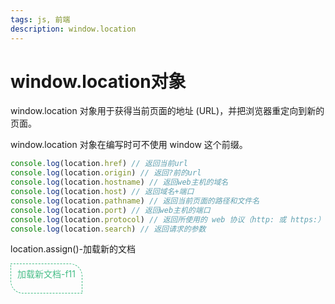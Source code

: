 ```yaml
---
tags: js, 前端
description: window.location
---
```


# window.location对象

window.location 对象用于获得当前页面的地址 (URL)，并把浏览器重定向到新的页面。

window.location 对象在编写时可不使用 window 这个前缀。

``` js
console.log(location.href) // 返回当前url
console.log(location.origin) // 返回?前的url
console.log(location.hostname) // 返回web主机的域名
console.log(location.host) // 返回域名+端口
console.log(location.pathname) // 返回当前页面的路径和文件名
console.log(location.port) // 返回web主机的端口
console.log(location.protocol) // 返回所使用的 web 协议（http: 或 https:）
console.log(location.search) // 返回请求的参数
```

location.assign()-加载新的文档

<style>
    span.assign {
        display: inline-block;
        height: 36px;
        border: 1px dashed #46BD87;
        color: #46BD87;
        padding: 5px 10px;
        text-align: center;
        border-radius: 0px 20px;
        cursor: pointer;
    }
</style>

<div>
    <script>
        console.log('location.href', location.href)
        console.log('location.origin', location.origin)
        console.log('location.hostname', location.hostname)
        console.log('location.host', location.host)
        console.log('location.pathname', location.pathname)
        console.log('location.port', location.port)
        console.log('location.protocol', location.protocol)
        console.log('location.search', location.search)
        function newDoc(){
            window.location.assign(location.origin + "/note/js/f11_fullscreen.html")
        }
    </script>
    <span class="assign" onclick="newDoc()">加载新文档-f11</span>
</div>
